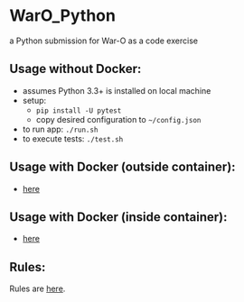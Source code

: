 
WarO_Python
=========

a Python submission for War-O as a code exercise

Usage without Docker:
---------

* assumes Python 3.3+ is installed on local machine
* setup:
    - `pip install -U pytest`
    - copy desired configuration to `~/config.json`
* to run app: `./run.sh`
* to execute tests: `./test.sh`

Usage with Docker (outside container):
---------

* [here](README.docker.md)

Usage with Docker (inside container):
---------

* [here](README.docker.interactive.md)

Rules:
---------

Rules are [here](Rules.md).
